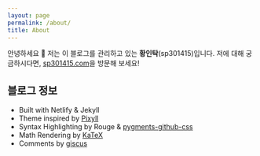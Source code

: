 ```yaml
---
layout: page
permalink: /about/
title: About
---
```


안녕하세요 👋 저는 이 블로그를 관리하고 있는 **황인탁**(sp301415)입니다. 저에 대해 궁금하시다면, [sp301415.com](https://sp301415.com)을 방문해 보세요!

## 블로그 정보
- Built with Netlify & Jekyll
- Theme inspired by [Pixyll](https://github.com/johno/pixyll)
- Syntax Highlighting by Rouge & [pygments-github-css](https://github.com/PhilipTrauner/pygments-github-css)
- Math Rendering by [KaTeX](https://katex.org/)
- Comments by [giscus](https://giscus.app/)
